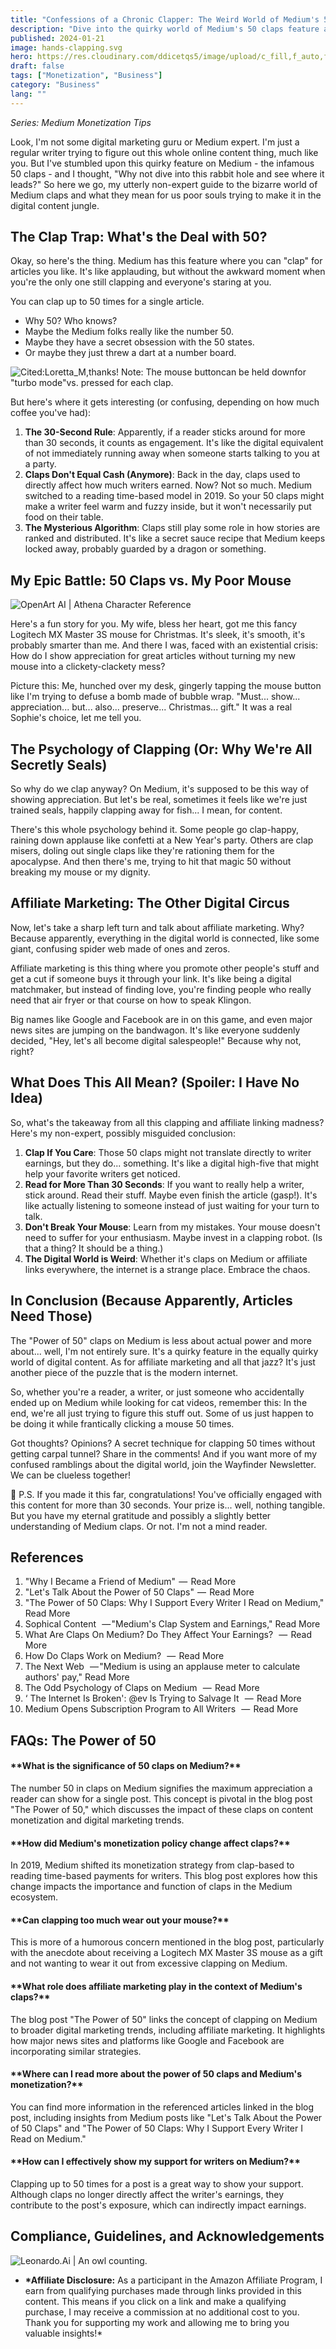 ```yaml
---
title: "Confessions of a Chronic Clapper: The Weird World of Medium's 50 Claps"
description: "Dive into the quirky world of Medium's 50 claps feature and its impact on content monetization. A humorous take on digital engagement trends."
published: 2024-01-21
image: hands-clapping.svg
hero: https://res.cloudinary.com/ddicetqs5/image/upload/c_fill,f_auto,fl_force_strip,q_auto:best/v1759516623/wayfinder-images/ww9ezowkafhxiidbvpfy
draft: false
tags: ["Monetization", "Business"]
category: "Business"
lang: ""
---
```


_Series: Medium Monetization Tips_

Look, I'm not some digital marketing guru or Medium expert. I'm just a regular writer trying to figure out this whole online content thing, much like you. But I've stumbled upon this quirky feature on Medium - the infamous 50 claps - and I thought, "Why not dive into this rabbit hole and see where it leads?" So here we go, my utterly non-expert guide to the bizarre world of Medium claps and what they mean for us poor souls trying to make it in the digital content jungle.

## The Clap Trap: What's the Deal with 50?

Okay, so here's the thing. Medium has this feature where you can "clap" for articles you like. It's like applauding, but without the awkward moment when you're the only one still clapping and everyone's staring at you.

You can clap up to 50 times for a single article.

- Why 50? Who knows?
- Maybe the Medium folks really like the number 50.
- Maybe they have a secret obsession with the 50 states.
- Or maybe they just threw a dart at a number board.

![Cited:Loretta_M,thanks! Note: The mouse buttoncan be held downfor "turbo mode"vs. pressed for each clap.](https://res-3.cloudinary.com/ddicetqs5/image/upload/f_auto,fl_force_strip,q_auto:best/v1/wayfinder-ghost-blog/clapping)

But here's where it gets interesting (or confusing, depending on how much coffee you've had):

1. **The 30-Second Rule**: Apparently, if a reader sticks around for more than 30 seconds, it counts as engagement. It's like the digital equivalent of not immediately running away when someone starts talking to you at a party.
2. **Claps Don't Equal Cash (Anymore)**: Back in the day, claps used to directly affect how much writers earned. Now? Not so much. Medium switched to a reading time-based model in 2019. So your 50 claps might make a writer feel warm and fuzzy inside, but it won't necessarily put food on their table.
3. **The Mysterious Algorithm**: Claps still play some role in how stories are ranked and distributed. It's like a secret sauce recipe that Medium keeps locked away, probably guarded by a dragon or something.

## My Epic Battle: 50 Claps vs. My Poor Mouse

![OpenArt AI | Athena Character Reference](https://res.cloudinary.com/ddicetqs5/image/upload/c_fill,f_auto,fl_force_strip,q_auto:best/v1759514710/wayfinder-images/qqqclbkbjfdey1aoz91s)

Here's a fun story for you. My wife, bless her heart, got me this fancy Logitech MX Master 3S mouse for Christmas. It's sleek, it's smooth, it's probably smarter than me. And there I was, faced with an existential crisis: How do I show appreciation for great articles without turning my new mouse into a clickety-clackety mess?

Picture this: Me, hunched over my desk, gingerly tapping the mouse button like I'm trying to defuse a bomb made of bubble wrap. "Must... show... appreciation... but... also... preserve... Christmas... gift." It was a real Sophie's choice, let me tell you.

## The Psychology of Clapping (Or: Why We're All Secretly Seals)

So why do we clap anyway? On Medium, it's supposed to be this way of showing appreciation. But let's be real, sometimes it feels like we're just trained seals, happily clapping away for fish... I mean, for content.

There's this whole psychology behind it. Some people go clap-happy, raining down applause like confetti at a New Year's party. Others are clap misers, doling out single claps like they're rationing them for the apocalypse. And then there's me, trying to hit that magic 50 without breaking my mouse or my dignity.

## Affiliate Marketing: The Other Digital Circus

Now, let's take a sharp left turn and talk about affiliate marketing. Why? Because apparently, everything in the digital world is connected, like some giant, confusing spider web made of ones and zeros.

Affiliate marketing is this thing where you promote other people's stuff and get a cut if someone buys it through your link. It's like being a digital matchmaker, but instead of finding love, you're finding people who really need that air fryer or that course on how to speak Klingon.

Big names like Google and Facebook are in on this game, and even major news sites are jumping on the bandwagon. It's like everyone suddenly decided, "Hey, let's all become digital salespeople!" Because why not, right?

## What Does This All Mean? (Spoiler: I Have No Idea)

So, what's the takeaway from all this clapping and affiliate linking madness? Here's my non-expert, possibly misguided conclusion:

1. **Clap If You Care**: Those 50 claps might not translate directly to writer earnings, but they do... something. It's like a digital high-five that might help your favorite writers get noticed.
2. **Read for More Than 30 Seconds**: If you want to really help a writer, stick around. Read their stuff. Maybe even finish the article (gasp!). It's like actually listening to someone instead of just waiting for your turn to talk.
3. **Don't Break Your Mouse**: Learn from my mistakes. Your mouse doesn't need to suffer for your enthusiasm. Maybe invest in a clapping robot. (Is that a thing? It should be a thing.)
4. **The Digital World is Weird**: Whether it's claps on Medium or affiliate links everywhere, the internet is a strange place. Embrace the chaos.

## In Conclusion (Because Apparently, Articles Need Those)

The "Power of 50" claps on Medium is less about actual power and more about... well, I'm not entirely sure. It's a quirky feature in the equally quirky world of digital content. As for affiliate marketing and all that jazz? It's just another piece of the puzzle that is the modern internet.

So, whether you're a reader, a writer, or just someone who accidentally ended up on Medium while looking for cat videos, remember this: In the end, we're all just trying to figure this stuff out. Some of us just happen to be doing it while frantically clicking a mouse 50 times.

Got thoughts? Opinions? A secret technique for clapping 50 times without getting carpal tunnel? Share in the comments! And if you want more of my confused ramblings about the digital world, join the Wayfinder Newsletter. We can be clueless together!

👏 P.S. If you made it this far, congratulations! You've officially engaged with this content for more than 30 seconds. Your prize is... well, nothing tangible. But you have my eternal gratitude and possibly a slightly better understanding of Medium claps. Or not. I'm not a mind reader.

## References

1. "Why I Became a Friend of Medium"  —  Read More
2. "Let's Talk About the Power of 50 Claps"  —  Read More
3. "The Power of 50 Claps: Why I Support Every Writer I Read on Medium," Read More
4. Sophical Content   — "Medium's Clap System and Earnings," Read More
5. What Are Claps On Medium? Do They Affect Your Earnings?   —  Read More
6. How Do Claps Work on Medium?   —  Read More
7. The Next Web   — "Medium is using an applause meter to calculate authors' pay," Read More
8. The Odd Psychology of Claps on Medium   —  Read More
9. ‘ The Internet Is Broken': @ev Is Trying to Salvage It   —  Read More
10. Medium Opens Subscription Program to All Writers   —  Read More

## FAQs: The Power of 50

#### \***\*What is the significance of 50 claps on Medium?\*\***

The number 50 in claps on Medium signifies the maximum appreciation a reader can show for a single post. This concept is pivotal in the blog post "The Power of 50," which discusses the impact of these claps on content monetization and digital marketing trends.

#### \***\*How did Medium's monetization policy change affect claps?\*\***

In 2019, Medium shifted its monetization strategy from clap-based to reading time-based payments for writers. This blog post explores how this change impacts the importance and function of claps in the Medium ecosystem.

#### \***\*Can clapping too much wear out your mouse?\*\***

This is more of a humorous concern mentioned in the blog post, particularly with the anecdote about receiving a Logitech MX Master 3S mouse as a gift and not wanting to wear it out from excessive clapping on Medium.

#### \***\*What role does affiliate marketing play in the context of Medium's claps?\*\***

The blog post "The Power of 50" links the concept of clapping on Medium to broader digital marketing trends, including affiliate marketing. It highlights how major news sites and platforms like Google and Facebook are incorporating similar strategies.

#### \***\*Where can I read more about the power of 50 claps and Medium's monetization?\*\***

You can find more information in the referenced articles linked in the blog post, including insights from Medium posts like "Let's Talk About the Power of 50 Claps" and "The Power of 50 Claps: Why I Support Every Writer I Read on Medium."

#### \***\*How can I effectively show my support for writers on Medium?\*\***

Clapping up to 50 times for a post is a great way to show your support. Although claps no longer directly affect the writer's earnings, they contribute to the post's exposure, which can indirectly impact earnings.

## Compliance, Guidelines, and Acknowledgements

![Leonardo.Ai | An owl counting.](https://res-5.cloudinary.com/ddicetqs5/image/upload/f_auto,fl_force_strip,q_auto:best/v1/wayfinder-ghost-blog/0_uGgtPirpHbchvnrc)

- **\*Affiliate Disclosure:** As a participant in the Amazon Affiliate Program, I earn from qualifying purchases made through links provided in this content. This means if you click on a link and make a qualifying purchase, I may receive a commission at no additional cost to you. Thank you for supporting my work and allowing me to bring you valuable insights!\*
